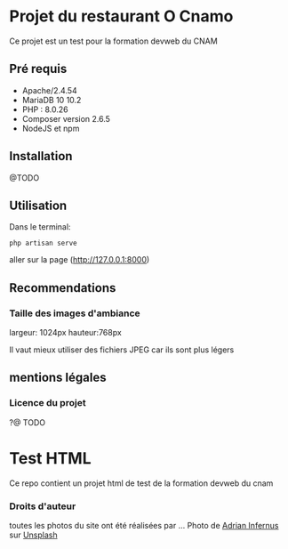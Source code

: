 # Projet du restaurant O Cnamo

Ce projet est un test pour la formation devweb du CNAM

## Pré requis
- Apache/2.4.54
- MariaDB 10 10.2
- PHP : 8.0.26
- Composer version 2.6.5
- NodeJS et npm

## Installation

@TODO

## Utilisation

Dans le terminal:
```
php artisan serve
```

aller sur la page (http://127.0.0.1:8000)

## Recommendations
### Taille des images d'ambiance
largeur: 1024px
hauteur:768px

Il vaut mieux utiliser des fichiers JPEG car ils sont plus légers

## mentions légales

### Licence du projet

?@ TODO

# Test HTML
Ce repo contient un projet html de test de la formation devweb du cnam
### Droits d'auteur

toutes les photos du site ont été réalisées par ... 
Photo de <a href="https://unsplash.com/fr/@adrian_infernus?utm_content=creditCopyText&utm_medium=referral&utm_source=unsplash">Adrian Infernus</a> sur <a href="https://unsplash.com/fr/photos/une-table-jaune-garnie-de-pizzas-et-dautres-aliments-xo03z5qVzxk?utm_content=creditCopyText&utm_medium=referral&utm_source=unsplash">Unsplash</a>
  
